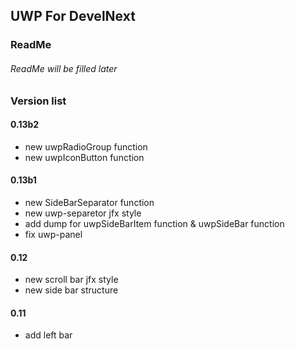 ## UWP For DevelNext

### ReadMe
###### ReadMe will be filled later

### Version list
#### 0.13b2
 * new uwpRadioGroup function
 * new uwpIconButton function
#### 0.13b1
 * new SideBarSeparator function
 * new uwp-separetor jfx style
 * add dump for uwpSideBarItem function & uwpSideBar function
 * fix uwp-panel
#### 0.12
 * new scroll bar jfx style
 * new side bar structure
#### 0.11
 * add left bar
